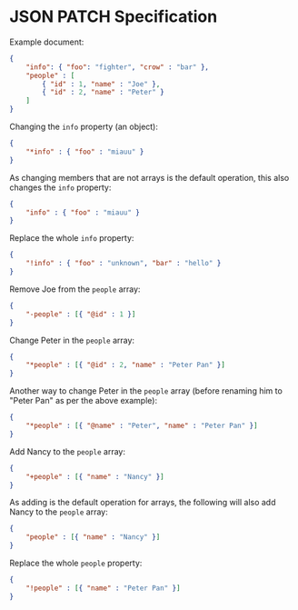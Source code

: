 JSON PATCH Specification
====================================

Example document:
```json
{
    "info": { "foo": "fighter", "crow" : "bar" },
    "people" : [
        { "id" : 1, "name" : "Joe" },
        { "id" : 2, "name" : "Peter" }
    ]
}
```

Changing the `info` property (an object):
```json
{
    "*info" : { "foo" : "miauu" }
}
```

As changing members that are not arrays is the default operation, this also changes the `info` property:
```json
{
    "info" : { "foo" : "miauu" }
}
```

Replace the whole `info` property:
```json
{
    "!info" : { "foo" : "unknown", "bar" : "hello" }
}
```

Remove Joe from the `people` array:
```json
{
    "-people" : [{ "@id" : 1 }]
}
```

Change Peter in the `people` array:
```json
{
    "*people" : [{ "@id" : 2, "name" : "Peter Pan" }]
}
```

Another way to change Peter in the `people` array (before renaming him to "Peter Pan" as per the above example):
```json
{
    "*people" : [{ "@name" : "Peter", "name" : "Peter Pan" }]
}
```

Add Nancy to the `people` array:
```json
{
    "+people" : [{ "name" : "Nancy" }]
}
```

As adding is the default operation for arrays, the following will also add Nancy to the `people` array:
```json
{
    "people" : [{ "name" : "Nancy" }]
}
```

Replace the whole `people` property:
```json
{
    "!people" : [{ "name" : "Peter Pan" }]
}
```
